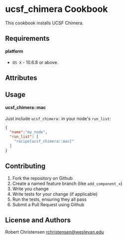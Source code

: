 ucsf_chimera Cookbook
====================
This cookbook installs UCSF Chimera.

Requirements
------------
#### platform
- `OS X` - 10.6.8 or above.

Attributes
----------

Usage
-----
#### ucsf_chimera::mac

Just include `ucsf_chimera:` in your node's `run_list`:

```json
{
  "name":"my_node",
  "run_list": [
    "recipe[ucsf_chimera::mac]"
  ]
}
```

Contributing
------------

1. Fork the repository on Github
2. Create a named feature branch (like `add_component_x`)
3. Write you change
4. Write tests for your change (if applicable)
5. Run the tests, ensuring they all pass
6. Submit a Pull Request using Github

License and Authors
-------------------
Robert Christensen <rchristensen@wesleyan.edu>

